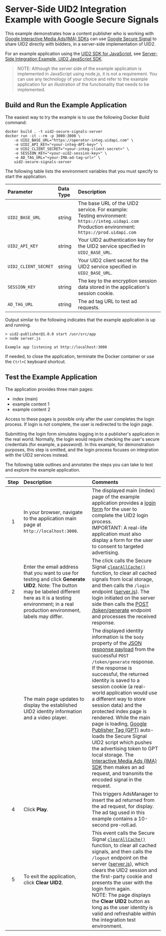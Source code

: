 # Server-Side UID2 Integration Example with Google Secure Signals

This example demonstrates how a content publisher who is working with [Google Interactive Media Ads(IMA) SDKs](https://developers.google.com/interactive-media-ads/docs/sdks/html5/client-side) can use [Google Secure Signal](https://support.google.com/admanager/answer/10488752) to share UID2 directly with bidders, in a server-side implementation of UID2.

For an example application using the [UID2 SDK for JavaScript](https://unifiedid.com/docs/sdks/sdk-ref-javascript), see [Server-Side Integration Example, UID2 JavaScript SDK](../with_sdk_v3/README.md).

> NOTE: Although the server side of the example application is implemented in JavaScript using node.js, it is not a requirement. You can use any technology of your choice and refer to the example application for an illustration of the functionality that needs to be implemented.

## Build and Run the Example Application

The easiest way to try the example is to use the following Docker Build command:

```
docker build . -t uid2-secure-signals-server
docker run -it --rm -p 3000:3000 \
    -e UID2_BASE_URL="https://operator-integ.uidapi.com" \
    -e UID2_API_KEY="<your-integ-API-key>" \
    -e UID2_CLIENT_SECRET="<your-integ-client-secret>" \
    -e SESSION_KEY="<your-uid2-session-key>" \
    -e AD_TAG_URL="<your-IMA-ad-tag-url>" \
    uid2-secure-signals-server
```

The following table lists the environment variables that you must specify to start the application.

| Parameter            | Data Type | Description                                                                                                                                              |
| :------------------- | :-------- | :------------------------------------------------------------------------------------------------------------------------------------------------------- |
| `UID2_BASE_URL`      | string    | The base URL of the UID2 service. For example:</br>Testing environment: `https://integ.uidapi.com`<br/>Production environment: `https://prod.uidapi.com` |
| `UID2_API_KEY`       | string    | Your UID2 authentication key for the UID2 service specified in `UID2_BASE_URL`.                                                                          |
| `UID2_CLIENT_SECRET` | string    | Your UID2 client secret for the UID2 service specified in `UID2_BASE_URL`.                                                                               |
| `SESSION_KEY`        | string    | The key to the encryption session data stored in the application's session cookie.                                                                       |
| `AD_TAG_URL`         | string    | The ad tag URL to test ad requests.                                                                                                                      |

Output similar to the following indicates that the example application is up and running.

```
> uid2-publisher@1.0.0 start /usr/src/app
> node server.js

Example app listening at http://localhost:3000
```

If needed, to close the application, terminate the Docker container or use the `Ctrl+C` keyboard shortcut.

## Test the Example Application

The application provides three main pages:

- index (main)
- example content 1
- example content 2

Access to these pages is possible only after the user completes the login process. If login is not complete, the user is redirected to the login page.

Submitting the login form simulates logging in to a publisher's application in the real world. Normally, the login
would require checking the user's secure credentials (for example, a password). In this example, for demonstration purposes, this
step is omitted, and the login process focuses on integration with the UID2 services instead.

The following table outlines and annotates the steps you can take to test and explore the example application.

| Step | Description                                                                                                                                                                                                               | Comments                                                                                                                                                                                                                                                                                                                                                                                                                                                                                                                                                                                                                                                                                                                                                                                                                                                                        |
| :--: | :------------------------------------------------------------------------------------------------------------------------------------------------------------------------------------------------------------------------ | :------------------------------------------------------------------------------------------------------------------------------------------------------------------------------------------------------------------------------------------------------------------------------------------------------------------------------------------------------------------------------------------------------------------------------------------------------------------------------------------------------------------------------------------------------------------------------------------------------------------------------------------------------------------------------------------------------------------------------------------------------------------------------------------------------------------------------------------------------------------------------ |
|  1   | In your browser, navigate to the application main page at `http://localhost:3000`.                                                                                                                                        | The displayed main (index) page of the example application provides a [login form](views/login.html) for the user to complete the UID2 login process.</br>IMPORTANT: A real-life application must also display a form for the user to consent to targeted advertising.                                                                                                                                                                                                                                                                                                                                                                                                                                                                                                                                                                                                          |
|  2   | Enter the email address that you want to use for testing and click **Generate UID2**. Note: The button may be labeled different here as it is a testing environment; in a real production environment, labels may differ. | The click calls the Secure Signal [`clearAllCache()`](https://developers.google.com/publisher-tag/reference#googletag.secureSignals.SecureSignalProvidersArray_clearAllCache) function, to clear all cached signals from local storage, and then calls the `/login` endpoint ([server.js](server.js)). The login initiated on the server side then calls the [POST /token/generate](https://unifiedid.com/docs/endpoints/post-token-generate) endpoint and processes the received response.                                                                                                                                                                                                                                                                                                                                                                                     |
|      | The main page updates to display the established UID2 identity information and a video player.                                                                                                                            | The displayed identity information is the `body` property of the [JSON response payload](https://unifiedid.com/docs/endpoints/post-token-generate#decrypted-json-response-format) from the successful `POST /token/generate` response. If the response is successful, the returned identity is saved to a session cookie (a real-world application would use a different way to store session data) and the protected index page is rendered. While the main page is loading, [Google Publisher Tag (GPT)](https://developers.google.com/publisher-tag/reference#googletag) auto-loads the Secure Signal UID2 script which pushes the advertising token to GPT local storage. The [Interactive Media Ads (IMA) SDK](https://developers.google.com/interactive-media-ads/docs/sdks/html5/client-side) then makes an ad request, and transmits the encoded signal in the request. |
|  4   | Click **Play**.                                                                                                                                                                                                           | This triggers AdsManager to insert the ad returned from the ad request, for display. The ad tag used in this example contains a 10-second pre-roll.ad.                                                                                                                                                                                                                                                                                                                                                                                                                                                                                                                                                                                                                                                                                                                          |
|  5   | To exit the application, click **Clear UID2**.                                                                                                                                                                            | This event calls the Secure Signal [`clearAllCache()`](https://developers.google.com/publisher-tag/reference#googletag.secureSignals.SecureSignalProvidersArray_clearAllCache) function, to clear all cached signals, and then calls the `/logout` endpoint on the server ([server.js](server.js)), which clears the UID2 session and the first-party cookie and presents the user with the login form again.<br/> NOTE: The page displays the **Clear UID2** button as long as the user identity is valid and refreshable within the integration test environment.                                                                                                                                                                                                                                                                                                             |
